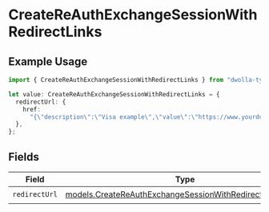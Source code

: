 # CreateReAuthExchangeSessionWithRedirectLinks

## Example Usage

```typescript
import { CreateReAuthExchangeSessionWithRedirectLinks } from "dwolla-typescript/models";

let value: CreateReAuthExchangeSessionWithRedirectLinks = {
  redirectUrl: {
    href:
      "{\"description\":\"Visa example\",\"value\":\"https://www.yourdomain.com/iav-callback\"}",
  },
};
```

## Fields

| Field                                                                                                                        | Type                                                                                                                         | Required                                                                                                                     | Description                                                                                                                  |
| ---------------------------------------------------------------------------------------------------------------------------- | ---------------------------------------------------------------------------------------------------------------------------- | ---------------------------------------------------------------------------------------------------------------------------- | ---------------------------------------------------------------------------------------------------------------------------- |
| `redirectUrl`                                                                                                                | [models.CreateReAuthExchangeSessionWithRedirectRedirectUrl](../models/createreauthexchangesessionwithredirectredirecturl.md) | :heavy_check_mark:                                                                                                           | N/A                                                                                                                          |